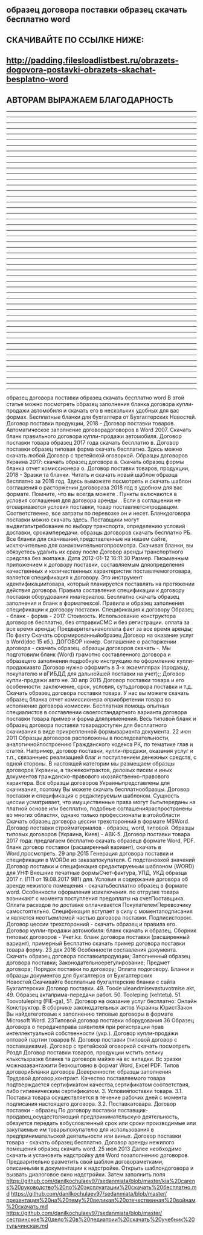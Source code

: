 образец договора поставки образец скачать бесплатно word
--------------------------------------------------
СКАЧИВАЙТЕ ПО ССЫЛКЕ НИЖЕ:
--------------------------------------------------
http://padding.filesloadlistbest.ru/obrazets-dogovora-postavki-obrazets-skachat-besplatno-word
--------------------------------------------------
АВТОРАМ ВЫРАЖАЕМ БЛАГОДАРНОСТЬ
--------------------------------------------------
--------------------------------------------------
--------------------------------------------------
--------------------------------------------------
--------------------------------------------------
--------------------------------------------------
--------------------------------------------------
--------------------------------------------------
--------------------------------------------------
--------------------------------------------------
--------------------------------------------------
--------------------------------------------------
--------------------------------------------------
--------------------------------------------------
--------------------------------------------------
--------------------------------------------------
--------------------------------------------------
--------------------------------------------------
--------------------------------------------------
--------------------------------------------------
--------------------------------------------------
--------------------------------------------------
--------------------------------------------------
--------------------------------------------------
--------------------------------------------------
--------------------------------------------------
--------------------------------------------------
--------------------------------------------------
--------------------------------------------------
--------------------------------------------------
--------------------------------------------------
--------------------------------------------------
--------------------------------------------------
--------------------------------------------------
--------------------------------------------------
--------------------------------------------------
--------------------------------------------------
--------------------------------------------------
--------------------------------------------------
--------------------------------------------------
--------------------------------------------------
--------------------------------------------------
--------------------------------------------------
--------------------------------------------------
--------------------------------------------------
--------------------------------------------------
--------------------------------------------------
--------------------------------------------------
--------------------------------------------------
--------------------------------------------------
--------------------------------------------------
образец договора поставки образец скачать бесплатно word В этой статье можно посмотреть образец заполнения бланка договора купли-продажи автомобиля и скачать его в нескольких удобных для вас формах. Бесплатные бланки для бухгалтера от Бухгалтерских Новостей. Договор поставки продукции, 2018 - Договор поставки товаров. Автоматическое заполнение договорадоговоров в Word 2007. Скачать бланк правильного договора купли-продажи автомобиля. Договор поставки товара образец 2017 года скачать бесплатно в. Договор поставки образец типовая форма скачать бесплатно. Здесь можно скачать любой Договор с третейской оговоркой.
Образцы договоров Украина 2017: скачать образец договора в. Скачать образец формы бланка отчет комиссионера о. Договор поставки товаров, продукции, 2018 - Зразки та бланки. Читать и скачать новый шаблон образца бесплатно за 2018 год.  Здесь выможете посмотреть и скачать шаблон соглашения о расторжении договораза 2018 год в удобном для вас формате. Помните, что вы всегда можете . Пункты включаются в условия соглашения для договора аренды. . Если в соглашении не оговариваются условия поставки, товар поставляетсяпродавцом. Соответственно, все затраты по перевозке он и несет. Бланкдоговора поставки можно скачать здесь. Поставщики могут выдвигатьтребование по выбору транспорта, определению условий доставки, срокампередачи. образцы договоров скачать бесплатно РБ.  Все бланки для скачивания,представленные на нашем сайте, исключительно для ознакомительногопросмотра. Скачивая бланки, вы обязуетесь удалить их сразу после Договор аренды транспортного средства без экипажа. Дата 2012-01-12 16:11:30 Размер. Письменным приложением к договору поставки, составляемым дляопределения качественных и количественных характеристик поставляемоготовара, является спецификация к договору. Это инструмент идентификациитовара, который планируется поставлять на протяжении действия договора. Правила составления спецификации к договору поставки оборудования иматериалов. Бесплатно скачать образец заполнения и бланк в форматеexcel.
Правила и образец заполнения спецификации к договору поставки. Спецификация к договору  Образец - бланк - форма - 2017. Стоимость. Использование конструктора договоров бесплатно, без отправкиСМС и без регистрации.  оплата за все время аренды; Предварительнаяоплата  факт за все время аренды; По факту  Скачать сформированныйобразец Договор на оказание услуг в Word(doc 15 кб.). ДОГОВОР номер. Соглашение о расторжении договора - скачать образец. образцы договоров скачать -. Мы подготовили бланк (Word) грамотно составленного договора и образецего заполнения  подробную инструкцию по оформлению купли-продажиавто  Договор нужно оформить в 3-х экземплярах (продавцу, покупателю и вГИБДД для дальнейшей поставки на учет);; Договор купли-продажи авто не. 30 апр 2015  Договор поставки товара и его особенности: заключение, срок, условия, сутьдоговора поставки и т.д. Скачать образец договора поставки товара. У нас вы можете скачать образец бланка отчет комиссионера оприобретении товара во исполнение договора комиссии.
Бесплатная помощь опытных специалистов в составлении своегостандартного варианта договора поставки товара пример и форма дляприменения.  Весь типовой бланк и образец договора поставки товарадоступен для бесплатного скачивания в виде прикрепленной формыварианта документа. 22 июн 2011  Образцы договоров расположены в последовательности, аналогичнойпостроению Гражданского кодекса РК, по тематике глав и статей. Например, договор поставки, купли-продажи, оказания услуг и т.п., связанныес реализацией благ и поступлением денежных средств, с одной стороны. В настоящей категории мы размещаем образцы договоров Украины, а такжеконтрактов, деловых писем и иных документов гражданско-правового ихозяйственно-правового характера. Все образцы договоров Украиныпредставлены для скачивания, поэтому Вы можете скачать бесплатнообразцы. Договор поставки и спецификация с редактируемым шаблоном. Сущность цессии усматривает, что имущественные права могут бытьпереданы на платной основе или бесплатно, подобные соглашенияраспространены во многих областях, однако только профессионалы в этойобласти  Скачать образец договора цессии трехсторонний в формате MSWord. Договор поставки стройматериалов - образец, word, типовой. Образцы типовых договоров (Украина, Киев) - АВК-5. Договор поставки товара 2017 года: предлагаем бесплатно скачать образецв формате Word, PDF.
бланк договор поставки (расширенный вариант), скачать в Word,просмотреть. 29 апр 2015  Генерация договора поставки и спецификации в WORDе из заказапокупателя. С подстановкой значений  Договор поставки и спецификация средактируемым шаблоном (WORD) для УНФ  Внешние печатные формыСчет-фактура, УПД, УКД образца 2017 г. (ПП от 19.08.2017  981) для. Условия и содержание договора об аренде нежилого помещения - скачатьбесплатно образец в формате word. Особенности оформления изаключения. по отгрузке товара возникают с момента поступления предоплаты на счетПоставщика. Оплата расходов по доставке оплачивается ПокупателемПеревозчику самостоятельно. Спецификация вступает в силу с моментаподписания и является неотъемлемой частью договора поставки. Подписисторон:. Договор цессии трехсторонний - скачать образец и правила его. Договор купли-продажи автомобиля: бланк скачать и образец. Сборник типовых договоров - Учет.kz. бланк договора поставки (расширенный вариант), примерный
Бесплатно скачать пример договора поставки товара форму. 23 дек 2016  Особенности составления документа. Скачать образец договора поставкипродукции; Заполненный образец договора поставки; Законодательноерегулирование; Предмет договора; Порядок поставки по договору; Оплата подоговору. Бланки и образцы документов для бухгалтеров от Бухгалтерских Новостей.Скачивайте бесплатные бухгалтерские бланки с сайта Бухгалтерских Договор поставки. 49. Toode uleandmisevastuvotmise akt, 49. Образец актаприма-передачи работ. 50. Tooleping (kehtetu). 51. Toovotuleping (FIE-ga), 51. Договор на оказание услуг бесплатно: Онлайн Конструктор. В сборнике законодательных актов Украины ЮристЗакон Вы найдетеготовые к заполнению типовые договоры в формате Microsoft Word.  23Типовой договор поставки оборудования  36 Образец договора o передачеправа заявителя при регистрации прав интеллектуальной собственности (укр.). Договор купли-продажи оптовой партии товаров N. Договор поставки (типовой договор с поставщиками). Договор с третейской оговоркой скачать посмотреть
Роздл Договор поставки товаров, продукции мстить велику клькстьзразкв бланкв та договорв майже на вс випадки. Вс зразки можназавантажити безкоштовно в формат Word, Excel  PDF. Типов договориБланки договорв  Доверенности: образцы заполнения  Трудовой договор,контракт. Качество поставляемого товара подтверждается сертификатом качества,сертификатом соответствия, либо гигиеническим сертификатом. 3. Условияпоставки товара. 3.1. Поставка товара осуществляется в течение рабочих дней с момента подписания настоящего договора. 3.2. Поставкатовара. Договор поставки - образец По договору поставки поставщик-продавец,осуществляющий предпринимательскую деятельность, обязуется передать вобусловленный срок или сроки производимые или закупаемые им товарыпокупателю для использования в предпринимательской деятельности или виных. Договор поставки товара - скачать образец бесплатно. Договор аренды нежилого помещения образец скачать word. 25 июл 2013  Далее необходимо скачать и установить надстройку для Word позаполнению договоров. Предварительно разметить свой шаблон договораметками, описанными в документации к надстройке. Открыть шаблондоговора и вызвать диалоговое окно надстройки. Затем заполнить поля
https://github.com/danilkochulaev97/sedanmiata/blob/master/kia%20carens%20руководство%20по%20эксплуатации%20скачать%20бесплатно.md
https://github.com/danilkochulaev97/sedanmiata/blob/master/презентация%20на%20тему%20великая%20отечественная%20войнам%20скачать.md
https://github.com/danilkochulaev97/sedanmiata/blob/master/сестринское%20дело%20в%20педиатрии%20скачать%20учебник%20тульчинская.md